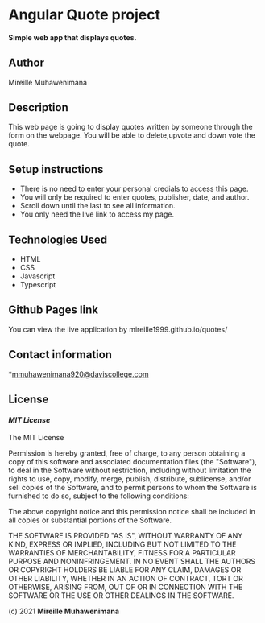 # Angular Quote project
#### Simple web app that displays quotes.
## Author
Mireille Muhawenimana

## Description
This web page is going to display quotes written by someone through the form on the webpage. You will be able to delete,upvote and down vote the quote.

## Setup instructions
* There is no need to enter your personal credials to access this page.
* You will only be required to enter quotes, publisher, date, and author.
* Scroll down until the last to see all information.
* You only need the live link to access my page.

## Technologies Used
* HTML  
* CSS
* Javascript
* Typescript


## Github Pages link
You can view the live application by mireille1999.github.io/quotes/
## Contact information
*mmuhawenimana920@daviscollege.com


## License
#### *MIT License*
The MIT License

Permission is hereby granted, free of charge, to any person obtaining a copy
of this software and associated documentation files (the "Software"), to deal
in the Software without restriction, including without limitation the rights
to use, copy, modify, merge, publish, distribute, sublicense, and/or sell
copies of the Software, and to permit persons to whom the Software is
furnished to do so, subject to the following conditions:

The above copyright notice and this permission notice shall be included in
all copies or substantial portions of the Software.

THE SOFTWARE IS PROVIDED "AS IS", WITHOUT WARRANTY OF ANY KIND, EXPRESS OR
IMPLIED, INCLUDING BUT NOT LIMITED TO THE WARRANTIES OF MERCHANTABILITY,
FITNESS FOR A PARTICULAR PURPOSE AND NONINFRINGEMENT. IN NO EVENT SHALL THE
AUTHORS OR COPYRIGHT HOLDERS BE LIABLE FOR ANY CLAIM, DAMAGES OR OTHER
LIABILITY, WHETHER IN AN ACTION OF CONTRACT, TORT OR OTHERWISE, ARISING FROM,
OUT OF OR IN CONNECTION WITH THE SOFTWARE OR THE USE OR OTHER DEALINGS IN
THE SOFTWARE.

(c) 2021 **Mireille Muhawenimana**

